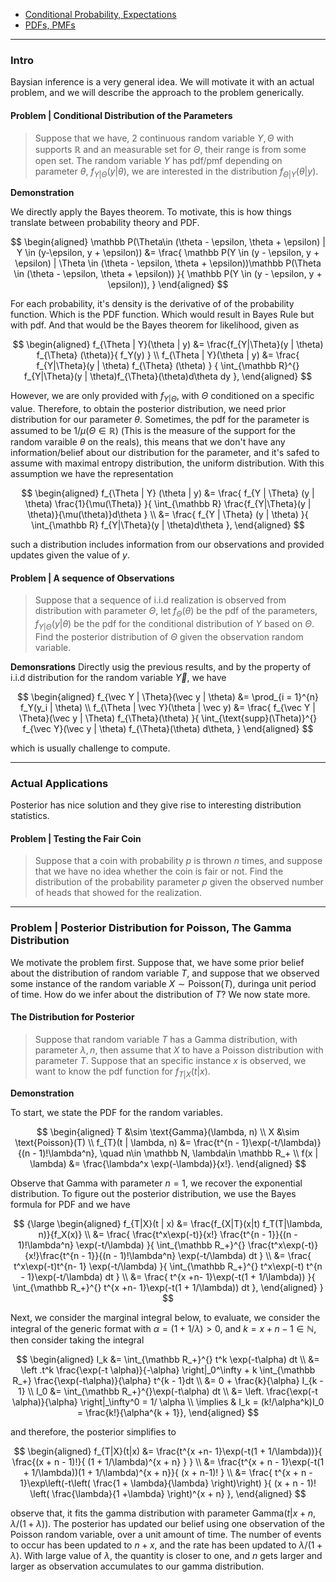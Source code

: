 - [Conditional Probability, Expectations](Conditional%20Probability,%20Expectations.md)
- [PDFs, PMFs](PDFs,%20PMFs.md)

---
### **Intro**

Baysian inference is a very general idea. We will motivate it with an actual problem, and we will describe the approach to the problem generically. 


#### **Problem | Conditional Distribution of the Parameters**

> Suppose that we have, 2 continuous random variable $Y, \Theta$ with supports $\mathbb R$ and an measurable set for $\Theta$, their range is from some open set. The random variable $Y$ has pdf/pmf depending on parameter $\theta$, $f_{Y| \Theta}(y | \theta)$, we are interested in the distribution $f_{\Theta | Y}(\theta|y)$. 

**Demonstration**

We directly apply the Bayes theorem. To motivate, this is how things translate between probability theory and PDF. 

$$
\begin{aligned}
    \mathbb P(\Theta\in (\theta - \epsilon, \theta + \epsilon) | Y \in (y-\epsilon, y + \epsilon))
    &= 
    \frac{
        \mathbb P(Y \in (y - \epsilon, y + \epsilon) | \Theta \in (\theta - \epsilon, \theta + \epsilon))\mathbb P(\Theta \in (\theta - \epsilon, \theta + \epsilon))
    }{
        \mathbb P(Y \in (y - \epsilon, y + \epsilon)), 
    }
\end{aligned}
$$

For each probability, it's density is the derivative of of the probability function. Which is the PDF function. Which would result in Bayes Rule but with pdf. And that would be the Bayes theorem for likelihood, given as 

$$
\begin{aligned}
    f_{\Theta | Y}(\theta | y) &= 
    \frac{f_{Y|\Theta}(y | \theta) f_{\Theta} (\theta)}{
        f_Y(y)
    }
    \\
    f_{\Theta | Y}(\theta | y) &= 
    \frac{
        f_{Y|\Theta}(y | \theta) f_{\Theta} (\theta)
    }
    {
        \int_{\mathbb R}^{} 
            f_{Y|\Theta}(y | \theta)f_{\Theta}(\theta)d\theta
        dy
    }, 
\end{aligned}
$$

However, we are only provided with $f_{Y|\Theta}$, with $\Theta$ conditioned on a specific value. Therefore, to obtain the posterior distribution, we need prior distribution for our parameter $\theta$. Sometimes, the pdf for the parameter is assumed to be $1/\mu(\Theta \in \mathbb R)$ (This is the measure of the support for the random varaible $\theta$ on the reals), this means that we don't have any information/belief about our distribution for the parameter, and it's safed to assume with maximal entropy distribution, the uniform distribution. With this assumption we have the representation 

$$
\begin{aligned}
    f_{\Theta | Y} (\theta | y)  &= 
    \frac{
        f_{Y | \Theta} (y | \theta) \frac{1}{\mu(\Theta)}
    }{
        \int_{\mathbb R}
        \frac{f_{Y|\Theta}(y | \theta)}{\mu(\theta)}d\theta
    }
    \\
    &= 
    \frac{
        f_{Y | \Theta} (y | \theta)
    }{
        \int_{\mathbb R}
        f_{Y|\Theta}(y | \theta)d\theta
    }, 
\end{aligned}
$$

such a distribution includes information from our observations and provided updates given the value of $y$. 


#### **Problem | A sequence of Observations**
> Suppose that a sequence of i.i.d realization is observed from distribution with parameter $\Theta$, let $f_{\Theta}(\theta)$ be the pdf of the parameters, $f_{Y|\Theta}(y|\theta)$ be the pdf for the conditional distribution of $Y$ based on $\Theta$.  Find the posterior distribution of $\Theta$ given the observation random variable. 

**Demonsrations**
Directly usig the previous results, and by the property of i.i.d distribution for the random variable $\vec Y$, we have 

$$
\begin{aligned}
    f_{\vec Y | \Theta}(\vec y | \theta) &= 
    \prod_{i = 1}^{n} f_Y(y_i | \theta)
    \\
    f_{\Theta | \vec Y}(\theta | \vec y) &= 
    \frac{
        f_{\vec Y | \Theta}(\vec y | \Theta) f_{\Theta}(\theta)
    }{
        \int_{\text{supp}(\Theta)}^{}
            f_{\vec Y}(\vec y | \theta) f_{\Theta}(\theta)
        d\theta, 
    }
\end{aligned}
$$

which is usually challenge to compute. 


---
### **Actual Applications**

Posterior has nice solution and they give rise to interesting distribution statistics. 


#### **Problem | Testing the Fair Coin**
> Suppose that a coin with probability $p$ is thrown $n$ times, and suppose that we have no idea whether the coin is fair or not. Find the distribution of the probability parameter $p$ given the observed number of heads that showed for the realization. 


---
### **Problem | Posterior Distribution for Poisson, The Gamma Distribution**

We motivate the problem first. Suppose that, we have some prior belief about the distribution of random variable $T$, and suppose that we observed some instance of the random variable $X\sim \text{Poisson}(T)$, duringa unit period of time. How do we infer about the distribution of $T$? We now state more. 

#### **The Distribution for Posterior**

> Suppose that random variable $T$ has a Gamma distribution, with parameter $\lambda, n$, then assume that $X$ to have a Poisson distribution with parameter $T$. Suppose that an specific instance $x$ is observed, we want to know the pdf function for $f_{T|X}(t|x)$. 

**Demonstration**

To start, we state the PDF for the random variables. 

$$
\begin{aligned}
    T &\sim \text{Gamma}(\lambda, n)
    \\
    X &\sim \text{Poisson}(T)
    \\
    f_{T}(t | \lambda, n) &= \frac{t^{n - 1}\exp(-t/\lambda)}{(n - 1)!\lambda^n}, 
    \quad n\in \mathbb N, \lambda\in \mathbb R_+
    \\
    f(x | \lambda) &= \frac{\lambda^x \exp(-\lambda)}{x!}.
\end{aligned}
$$

Observe that Gamma with parameter $n = 1$, we recover the exponential distribution. To figure out the posterior distribution, we use the Bayes formula for PDF and we have 

$$
{\large
\begin{aligned}
    f_{T|X}(t | x) &= 
    \frac{f_{X|T}(x|t) f_T(T|\lambda, n)}{f_X(x)}
    \\
    &= \frac{
        \frac{t^x\exp(-t)}{x!} \frac{t^{n - 1}}{(n - 1)!\lambda^n}
        \exp(-t/\lambda)
    }{
        \int_{\mathbb R_+}^{} 
            \frac{t^x\exp(-t)}{x!}\frac{t^{n - 1}}{(n - 1)!\lambda^n}
            \exp(-t/\lambda)
        dt
    }
    \\
    &= 
    \frac{
        t^x\exp(-t)t^{n- 1} \exp(-t/\lambda)
    }{
        \int_{\mathbb R_+}^{} 
            t^x\exp(-t) t^{n - 1}\exp(-t/\lambda)
        dt
    }
    \\
    &= 
    \frac{
        t^{x +n- 1}\exp(-t(1 + 1/\lambda))
    }{
        \int_{\mathbb R_+}^{} 
            t^{x +n- 1}\exp(-t(1 + 1/\lambda))
        dt
    }, 
\end{aligned}
}
$$

Next, we consider the marginal integral below, to evaluate, we consider the integral of the generic format with $\alpha = (1 + 1/\lambda) > 0$, and $k = x + n - 1\in \mathbb N$, then consider taking the integral

$$
\begin{aligned}
    I_k &= \int_{\mathbb R_+}^{} 
        t^k \exp(-t\alpha)
    dt
    \\
    &= \left .t^k \frac{\exp(-t \alpha)}{-\alpha}
    \right|_0^\infty + 
    k \int_{\mathbb R_+} \frac{\exp(-t\alpha)}{\alpha} t^{k - 1}dt
    \\
    &= 0 + \frac{k}{\alpha} I_{k - 1}
    \\
    I_0 &= \int_{\mathbb R_+}^{}\exp(-t\alpha) dt
    \\
    &= \left. 
        \frac{\exp(-t \alpha)}{\alpha}
    \right|_\infty^0 = 1/
    \alpha
    \\
    \implies & 
    I_k = (k!/\alpha^k)I_0 = \frac{k!}{\alpha^{k + 1}}, 
\end{aligned}
$$

and therefore, the posterior simplifies to 

$$
\begin{aligned}
    f_{T|X}(t|x) &= 
    \frac{t^{x +n- 1}\exp(-t(1 + 1/\lambda))}{
        \frac{(x + n - 1)!}{
            (1 + 1/\lambda)^{x + n}
        }
    }
    \\
    &= \frac{t^{x + n - 1}\exp(-t(1 + 1/\lambda))(1 + 1/\lambda)^{x + n}}{
        (x + n-1)!
    }
    \\
    &= \frac{
        t^{x + n - 1}\exp\left(-t\left(
            \frac{1 + \lambda}{\lambda}
        \right)\right)
    }{
        (x + n - 1)! \left(
            \frac{\lambda}{1 +\lambda}
        \right)^{x + n}
    }, 
\end{aligned}
$$

observe that, it fits the gamma distribution with parameter $\text{Gamma}(t | x + n, \lambda/(1 + \lambda))$. The posterior has updated our belief using one observation of the Poisson random variable, over a unit amount of time. The number of events to occur has been updated to $n + x$, and the rate has been updated to $\lambda/(1 + \lambda)$. With large value of $\lambda$, the quantity is closer to one, and $n$ gets larger and larger as observation accumulates to our gamma distribution. 

